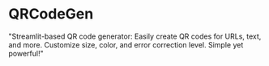# QRCodeGen
"Streamlit-based QR code generator: Easily create QR codes for URLs, text, and more. Customize size, color, and error correction level. Simple yet powerful!"
